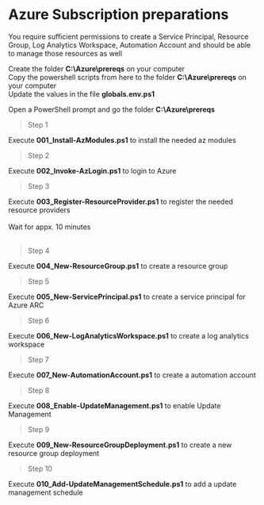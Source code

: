 # Azure Subscription preparations
You require sufficient permissions to create a Service Principal, Resource Group, Log Analytics Workspace, Automation Account and should be able to manage those resources as well<br/>

Create the folder **C:\Azure\prereqs** on your computer<br/>
Copy the powershell scripts from here to the folder **C:\Azure\prereqs** on your computer<br/>
Update the values in the file **globals.env.ps1**<br/>

Open a PowerShell prompt and go the folder **C:\Azure\prereqs**<br/>

> Step 1

Execute **001_Install-AzModules.ps1** to install the needed az modules<br/>

> Step 2

Execute **002_Invoke-AzLogin.ps1** to login to Azure<br/>

> Step 3

Execute **003_Register-ResourceProvider.ps1** to register the needed resource providers<br/><br/>Wait for appx. 10 minutes<br/><br/>

> Step 4

Execute **004_New-ResourceGroup.ps1** to create a resource group<br/>

> Step 5

Execute **005_New-ServicePrincipal.ps1** to create a service principal for Azure ARC<br/>

> Step 6

Execute **006_New-LogAnalyticsWorkspace.ps1** to create a log analytics workspace<br/>

> Step 7

Execute **007_New-AutomationAccount.ps1** to create a automation account<br/>

> Step 8

Execute **008_Enable-UpdateManagement.ps1** to enable Update Management<br/>

> Step 9

Execute **009_New-ResourceGroupDeployment.ps1** to create a new resource group deployment<br/>

> Step 10

Execute **010_Add-UpdateManagementSchedule.ps1** to add a update management schedule<br/>